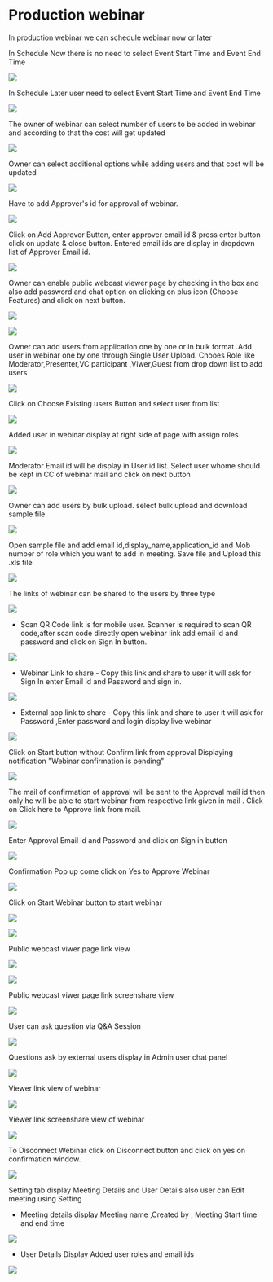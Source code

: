 # Production webinar

 In production webinar we can schedule webinar now or later

In Schedule Now there is no need to select Event Start Time and Event End Time

![](../.gitbook/assets/schedule_later.PNG)

In Schedule Later user need to select Event Start Time and Event End Time

![](../.gitbook/assets/image%20%2841%29.png)

The owner of webinar can select number of users to be added in webinar and according to that the cost will get updated

![](../.gitbook/assets/image%20%28145%29.png)

Owner can select additional options while adding users and that cost will be updated

![](../.gitbook/assets/image%20%2863%29.png)

Have to add Approver's id for approval of webinar. 

![](../.gitbook/assets/image%20%2852%29.png)

Click on Add Approver Button, enter approver email id & press enter button click on update & close button. Entered email ids are display in dropdown list of Approver Email id.

![](../.gitbook/assets/image%20%28151%29.png)

Owner can enable public webcast viewer page by checking in the box and also add password and chat option on clicking on plus icon \(Choose Features\) and click on next button.

![](../.gitbook/assets/image%20%2855%29.png)

![](../.gitbook/assets/image%20%28109%29.png)

Owner can add users from application one by one or in bulk format .Add user in webinar one by one through Single User Upload. Chooes Role like Moderator,Presenter,VC participant ,Viwer,Guest from drop down list to add users 

![](../.gitbook/assets/image%20%28138%29.png)

Click on Choose Existing users Button and select user from list 

![](../.gitbook/assets/image%20%28104%29.png)

Added user in webinar display at right side of page with assign roles

![](../.gitbook/assets/image%20%2864%29.png)

 Moderator Email id will be display in User id list. Select user whome should be kept in CC of webinar mail and click on next button

![](../.gitbook/assets/image%20%28150%29.png)

Owner can add users by bulk upload. select bulk upload and download sample file.

![](../.gitbook/assets/image%20%2896%29.png)

Open sample file and add email id,display\_name,application\_id and Mob number of role which you want to add in meeting. Save file and Upload this .xls file 

![](../.gitbook/assets/image%20%28159%29.png)

 The links of webinar can be shared to the users by three type

![](../.gitbook/assets/image%20%28176%29.png)

* Scan QR Code link is for mobile user. Scanner is required to scan QR code,after scan code directly open webinar link add email id and password and click on Sign In button.

![](../.gitbook/assets/image%20%2894%29.png)

* Webinar Link to share - Copy this link and share to user it will ask for Sign In enter Email id and Password and sign in.

![](../.gitbook/assets/image%20%28147%29.png)

* External app link to share - Copy this link and share to user it will ask for Password ,Enter password and login display live webinar

![](../.gitbook/assets/image%20%2890%29.png)

Click on Start button without Confirm link from approval Displaying notification "Webinar confirmation is pending"

![](../.gitbook/assets/image%20%2831%29.png)

The mail of confirmation of approval will be sent to the Approval mail id then only he will be able to start webinar from respective link given in mail . Click on Click here to Approve link from mail.

![](../.gitbook/assets/image%20%2859%29.png)

Enter Approval Email id and Password and click on Sign in button

![](../.gitbook/assets/image%20%284%29.png)

Confirmation Pop up come click on Yes to Approve Webinar

![](../.gitbook/assets/image%20%28122%29.png)

Click on Start Webinar button to start webinar

![](../.gitbook/assets/image%20%28171%29.png)

![](../.gitbook/assets/image%20%28118%29.png)

Public webcast viwer page link view

![](../.gitbook/assets/image%20%2875%29.png)

![](../.gitbook/assets/image%20%28117%29.png)

Public webcast viwer page link screenshare view

![](../.gitbook/assets/image%20%28107%29.png)

User can ask question via Q&A Session 

![](../.gitbook/assets/image%20%286%29.png)

Questions ask by external users display in Admin user chat panel

![](../.gitbook/assets/image%20%28127%29.png)

Viewer link view of webinar

![](../.gitbook/assets/image%20%2843%29.png)

Viewer link screenshare view of webinar

![](../.gitbook/assets/image%20%2819%29.png)

To Disconnect Webinar click on Disconnect button and click on yes on confirmation window.

![](../.gitbook/assets/image%20%2882%29.png)

Setting tab display Meeting Details and User Details also user can Edit meeting using Setting

* Meeting details display Meeting name ,Created by , Meeting Start time and end time

![](../.gitbook/assets/image%20%2816%29.png)

* User Details Display Added user roles and email ids 

![](../.gitbook/assets/image%20%2839%29.png)

